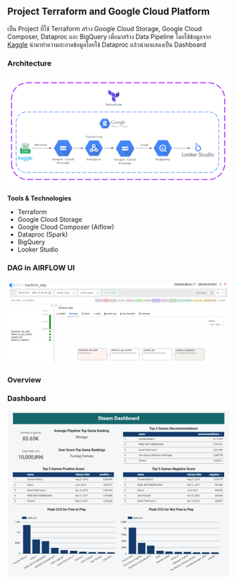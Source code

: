 ## Project Terraform and Google Cloud Platform

เป็น Project ที่ใช้ Terraform สร้าง Google Cloud Storage, Google Cloud Composer, Dataproc และ BigQuery เพื่อมาสร้าง Data Pipeline 
โดยใช้ข้อมูลจาก [Kaggle][Kaggle_Link] นำมาทำความสะอาดข้อมูลโดยใช้ Dataproc แล้วนำมาแสดงเป็น Dashboard

[Kaggle_Link]:https://www.kaggle.com/datasets/artermiloff/steam-games-dataset

### Architecture

![architecture](https://github.com/woraweetwpsk/04-project-terraform-gcp/blob/main/images/architecture.png?raw=true)

**Tools & Technologies**

- Terraform
- Google Cloud Storage
- Google Cloud Composer (Aiflow)
- Dataproc (Spark)
- BigQuery
- Looker Studio

### DAG in AIRFLOW UI

![dag](https://github.com/woraweetwpsk/04-project-terraform-gcp/blob/main/images/dag.png?raw=true)

### Overview


### Dashboard

![dashboard](https://github.com/woraweetwpsk/04-project-terraform-gcp/blob/main/images/dashboard.png?raw=true)
